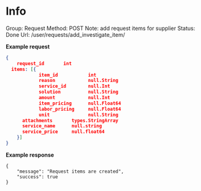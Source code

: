 # Info

Group: Request
Method: POST
Note: add request items for supplier
Status: Done
Url: /user/requests/add_investigate_item/

**Example request**

```json
{      
	request_id       int                     
  items: [{
			item_id           int          
			reason            null.String 
			service_id        null.Int    
			solution          null.String  
			amount            null.Int     
			item_pricing      null.Float64 
			labor_pricing     null.Float64 
			unit              null.String
      attachments       types.StringArray
      service_name      null.string
      service_price     null.float64
	}]                    
}
```

**Example response**

```tsx
{
    "message": "Request items are created",
    "success": true
}
```